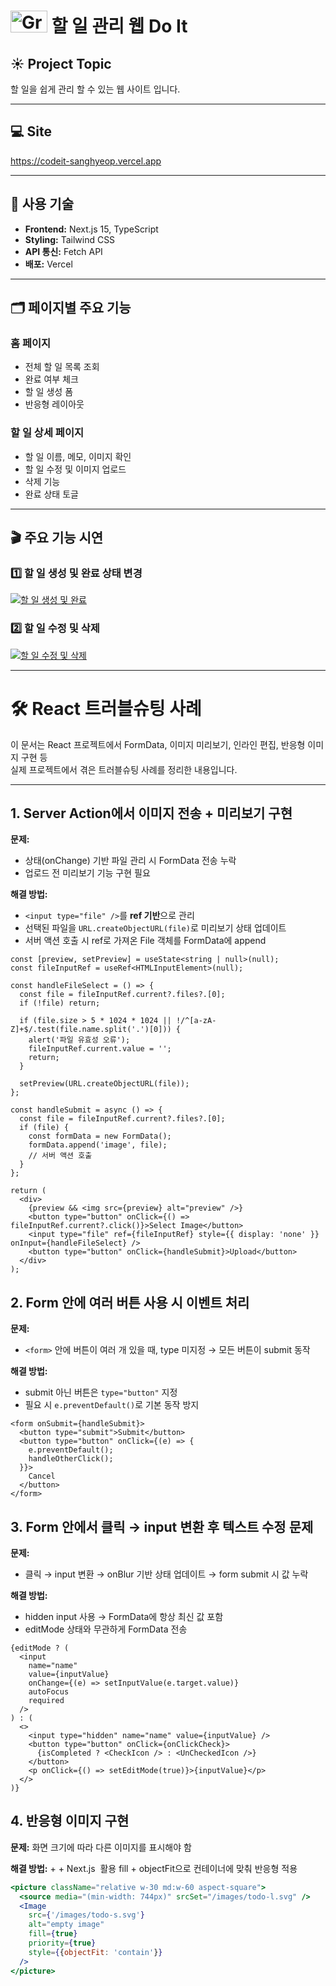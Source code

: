 # <img width="59" height="35" alt="Group 33684" src="https://github.com/user-attachments/assets/bb7c852a-eec5-4e17-8bc5-160d6c84759c" /> 할 일 관리 웹 Do It


## ☀️ Project Topic
할 일을 쉽게 관리 할 수 있는 웹 사이트 입니다.

---

## 💻 Site
https://codeit-sanghyeop.vercel.app

---

## 🔧 사용 기술
- **Frontend:** Next.js 15, TypeScript
- **Styling:** Tailwind CSS
- **API 통신:** Fetch API
- **배포:** Vercel

---

## 🗂 페이지별 주요 기능

### 홈 페이지
- 전체 할 일 목록 조회
- 완료 여부 체크
- 할 일 생성 폼
- 반응형 레이아웃

### 할 일 상세 페이지
- 할 일 이름, 메모, 이미지 확인
- 할 일 수정 및 이미지 업로드
- 삭제 기능
- 완료 상태 토글

---

## 🎬 주요 기능 시연

### 1️⃣ 할 일 생성 및 완료 상태 변경
[![할 일 생성 및 완료](https://github.com/user-attachments/assets/c776a433-c2c9-4520-9868-d29750c20ccb)](https://github.com/user-attachments/assets/c776a433-c2c9-4520-9868-d29750c20ccb)

### 2️⃣ 할 일 수정 및 삭제
[![할 일 수정 및 삭제](https://github.com/user-attachments/assets/d16fc5ab-09c2-4690-9868-14ea7de9dec8)](https://github.com/user-attachments/assets/d16fc5ab-09c2-4690-9868-14ea7de9dec8)

---
# 🛠️ React 트러블슈팅 사례

이 문서는 React 프로젝트에서 FormData, 이미지 미리보기, 인라인 편집, 반응형 이미지 구현 등  
실제 프로젝트에서 겪은 트러블슈팅 사례를 정리한 내용입니다.

---

## 1. Server Action에서 이미지 전송 + 미리보기 구현

**문제:**  
- 상태(onChange) 기반 파일 관리 시 FormData 전송 누락  
- 업로드 전 미리보기 기능 구현 필요  

**해결 방법:**  
- `<input type="file" />`를 **ref 기반**으로 관리  
- 선택된 파일을 `URL.createObjectURL(file)`로 미리보기 상태 업데이트  
- 서버 액션 호출 시 ref로 가져온 File 객체를 FormData에 append  

```tsx
const [preview, setPreview] = useState<string | null>(null);
const fileInputRef = useRef<HTMLInputElement>(null);

const handleFileSelect = () => {
  const file = fileInputRef.current?.files?.[0];
  if (!file) return;

  if (file.size > 5 * 1024 * 1024 || !/^[a-zA-Z]+$/.test(file.name.split('.')[0])) {
    alert('파일 유효성 오류');
    fileInputRef.current.value = '';
    return;
  }

  setPreview(URL.createObjectURL(file));
};

const handleSubmit = async () => {
  const file = fileInputRef.current?.files?.[0];
  if (file) {
    const formData = new FormData();
    formData.append('image', file);
    // 서버 액션 호출
  }
};

return (
  <div>
    {preview && <img src={preview} alt="preview" />}
    <button type="button" onClick={() => fileInputRef.current?.click()}>Select Image</button>
    <input type="file" ref={fileInputRef} style={{ display: 'none' }} onInput={handleFileSelect} />
    <button type="button" onClick={handleSubmit}>Upload</button>
  </div>
);
```
## 2. Form 안에 여러 버튼 사용 시 이벤트 처리

**문제:**
- `<form>` 안에 버튼이 여러 개 있을 때, type 미지정 → 모든 버튼이 submit 동작

**해결 방법:**
- submit 아닌 버튼은 `type="button"` 지정
- 필요 시 `e.preventDefault()`로 기본 동작 방지
```tsx
<form onSubmit={handleSubmit}>
  <button type="submit">Submit</button>
  <button type="button" onClick={(e) => { 
    e.preventDefault(); 
    handleOtherClick(); 
  }}>
    Cancel
  </button>
</form>
```
## 3. Form 안에서 클릭 → input 변환 후 텍스트 수정 문제

**문제:**
- 클릭 → input 변환 → onBlur 기반 상태 업데이트 → form submit 시 값 누락

**해결 방법:**
- hidden input 사용 → FormData에 항상 최신 값 포함
- editMode 상태와 무관하게 FormData 전송
```tsx
{editMode ? (
  <input 
    name="name"
    value={inputValue}
    onChange={(e) => setInputValue(e.target.value)}
    autoFocus
    required
  />
) : (
  <>
    <input type="hidden" name="name" value={inputValue} />
    <button type="button" onClick={onClickCheck}>
      {isCompleted ? <CheckIcon /> : <UnCheckedIcon />}
    </button>
    <p onClick={() => setEditMode(true)}>{inputValue}</p>
  </>
)}
```
## 4. 반응형 이미지 구현

**문제:**
화면 크기에 따라 다른 이미지를 표시해야 함

**해결 방법:**
<picture> + <source> + Next.js <Image> 활용
fill + objectFit으로 컨테이너에 맞춰 반응형 적용
```jsx
<picture className="relative w-30 md:w-60 aspect-square">
  <source media="(min-width: 744px)" srcSet="/images/todo-l.svg" />
  <Image
    src={'/images/todo-s.svg'}
    alt="empty image"
    fill={true}
    priority={true}
    style={{objectFit: 'contain'}}
  />
</picture>
```
